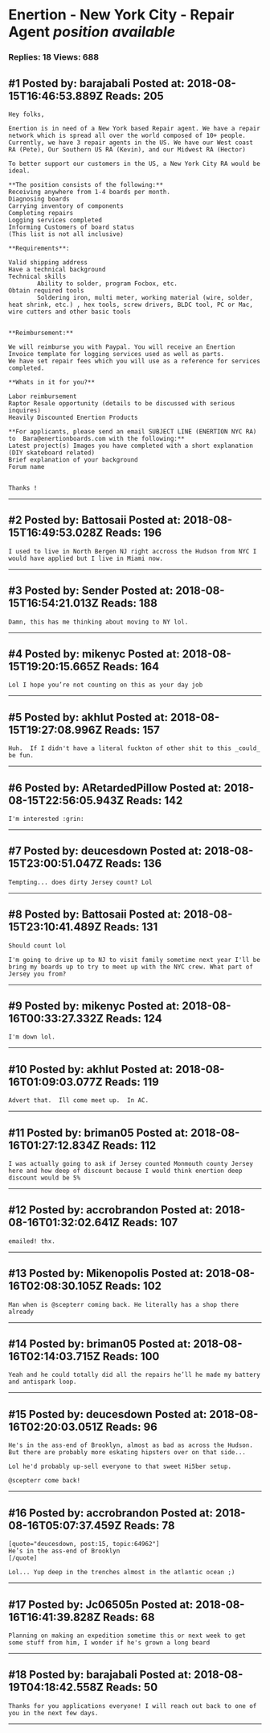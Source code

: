 # Enertion - New York City - Repair Agent *position available*

### Replies: 18 Views: 688

## \#1 Posted by: barajabali Posted at: 2018-08-15T16:46:53.889Z Reads: 205

```
Hey folks,

Enertion is in need of a New York based Repair agent. We have a repair network which is spread all over the world composed of 10+ people. Currently, we have 3 repair agents in the US. We have our West coast RA (Pete), Our Southern US RA (Kevin), and our Midwest RA (Hector) 

To better support our customers in the US, a New York City RA would be ideal. 

**The position consists of the following:** 
Receiving anywhere from 1-4 boards per month. 
Diagnosing boards
Carrying inventory of components
Completing repairs
Logging services completed
Informing Customers of board status 
(This list is not all inclusive)

**Requirements**: 

Valid shipping address
Have a technical background 
Technical skills
        Ability to solder, program Focbox, etc.
Obtain required tools
        Soldering iron, multi meter, working material (wire, solder, heat shrink, etc.) , hex tools, screw drivers, BLDC tool, PC or Mac, wire cutters and other basic tools
	

**Reimbursement:** 

We will reimburse you with Paypal. You will receive an Enertion Invoice template for logging services used as well as parts. 
We have set repair fees which you will use as a reference for services completed. 

**Whats in it for you?** 

Labor reimbursement
Raptor Resale opportunity (details to be discussed with serious inquires)  
Heavily Discounted Enertion Products 

**For applicants, please send an email SUBJECT LINE (ENERTION NYC RA) to  Bara@enertionboards.com with the following:**
Latest project(s) Images you have completed with a short explanation (DIY skateboard related) 
Brief explanation of your background 
Forum name


Thanks !
```

---
## \#2 Posted by: Battosaii Posted at: 2018-08-15T16:49:53.028Z Reads: 196

```
I used to live in North Bergen NJ right accross the Hudson from NYC I would have applied but I live in Miami now.
```

---
## \#3 Posted by: Sender Posted at: 2018-08-15T16:54:21.013Z Reads: 188

```
Damn, this has me thinking about moving to NY lol.
```

---
## \#4 Posted by: mikenyc Posted at: 2018-08-15T19:20:15.665Z Reads: 164

```
Lol I hope you’re not counting on this as your day job
```

---
## \#5 Posted by: akhlut Posted at: 2018-08-15T19:27:08.996Z Reads: 157

```
Huh.  If I didn't have a literal fuckton of other shit to this _could_ be fun.
```

---
## \#6 Posted by: ARetardedPillow Posted at: 2018-08-15T22:56:05.943Z Reads: 142

```
I'm interested :grin:
```

---
## \#7 Posted by: deucesdown Posted at: 2018-08-15T23:00:51.047Z Reads: 136

```
Tempting... does dirty Jersey count? Lol
```

---
## \#8 Posted by: Battosaii Posted at: 2018-08-15T23:10:41.489Z Reads: 131

```
Should count lol

I'm going to drive up to NJ to visit family sometime next year I'll be bring my boards up to try to meet up with the NYC crew. What part of Jersey you from?
```

---
## \#9 Posted by: mikenyc Posted at: 2018-08-16T00:33:27.332Z Reads: 124

```
I'm down lol.
```

---
## \#10 Posted by: akhlut Posted at: 2018-08-16T01:09:03.077Z Reads: 119

```
Advert that.  Ill come meet up.  In AC.
```

---
## \#11 Posted by: briman05 Posted at: 2018-08-16T01:27:12.834Z Reads: 112

```
I was actually going to ask if Jersey counted Monmouth county Jersey here and how deep of discount because I would think enertion deep discount would be 5%
```

---
## \#12 Posted by: accrobrandon Posted at: 2018-08-16T01:32:02.641Z Reads: 107

```
emailed! thx.
```

---
## \#13 Posted by: Mikenopolis Posted at: 2018-08-16T02:08:30.105Z Reads: 102

```
Man when is @scepterr coming back. He literally has a shop there already
```

---
## \#14 Posted by: briman05 Posted at: 2018-08-16T02:14:03.715Z Reads: 100

```
Yeah and he could totally did all the repairs he’ll he made my battery and antispark loop.
```

---
## \#15 Posted by: deucesdown Posted at: 2018-08-16T02:20:03.051Z Reads: 96

```
He's in the ass-end of Brooklyn, almost as bad as across the Hudson. But there are probably more eskating hipsters over on that side...

Lol he'd probably up-sell everyone to that sweet Hi5ber setup.

@scepterr come back!
```

---
## \#16 Posted by: accrobrandon Posted at: 2018-08-16T05:07:37.459Z Reads: 78

```
[quote="deucesdown, post:15, topic:64962"]
He’s in the ass-end of Brooklyn
[/quote]

Lol... Yup deep in the trenches almost in the atlantic ocean ;)
```

---
## \#17 Posted by: Jc06505n Posted at: 2018-08-16T16:41:39.828Z Reads: 68

```
Planning on making an expedition sometime this or next week to get some stuff from him, I wonder if he's grown a long beard
```

---
## \#18 Posted by: barajabali Posted at: 2018-08-19T04:18:42.558Z Reads: 50

```
Thanks for you applications everyone! I will reach out back to one of you in the next few days.
```

---
